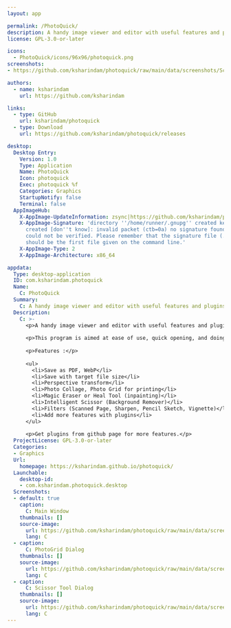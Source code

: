 ```yaml
---
layout: app

permalink: /PhotoQuick/
description: A handy image viewer and editor with useful features and plugins support
license: GPL-3.0-or-later

icons:
  - PhotoQuick/icons/96x96/photoquick.png
screenshots:
- https://github.com/ksharindam/photoquick/raw/main/data/screenshots/Screenshot1.jpg

authors:
  - name: ksharindam
    url: https://github.com/ksharindam

links:
  - type: GitHub
    url: ksharindam/photoquick
  - type: Download
    url: https://github.com/ksharindam/photoquick/releases

desktop:
  Desktop Entry:
    Version: 1.0
    Type: Application
    Name: PhotoQuick
    Icon: photoquick
    Exec: photoquick %f
    Categories: Graphics
    StartupNotify: false
    Terminal: false
  AppImageHub:
    X-AppImage-UpdateInformation: zsync|https://github.com/ksharindam/photoquick/releases/latest/download/PhotoQuick-x86_64.AppImage.zsync
    X-AppImage-Signature: 'directory ''/home/runner/.gnupg'' created keybox ''/home/runner/.gnupg/pubring.kbx''
      created [don''t know]: invalid packet (ctb=0a) no signature found the signature
      could not be verified. Please remember that the signature file (.sig or .asc)
      should be the first file given on the command line.'
    X-AppImage-Type: 2
    X-AppImage-Architecture: x86_64

appdata:
  Type: desktop-application
  ID: com.ksharindam.photoquick
  Name:
    C: PhotoQuick
  Summary:
    C: A handy image viewer and editor with useful features and plugins support
  Description:
    C: >-
      <p>A handy image viewer and editor with useful features and plugins support.</p>
  
      <p>This program is aimed at ease of use, quick opening, and doing most necessary features.</p>
  
      <p>Features :</p>
  
      <ul>
        <li>Save as PDF, WebP</li>
        <li>Save with target file size</li>
        <li>Perspective transform</li>
        <li>Photo Collage, Photo Grid for printing</li>
        <li>Magic Eraser or Heal Tool (inpainting)</li>
        <li>Intelligent Scissor (Background Remover)</li>
        <li>Filters (Scanned Page, Sharpen, Pencil Sketch, Vignette)</li>
        <li>Add more features with plugins</li>
      </ul>
  
      <p>Get plugins from github page for more features.</p>
  ProjectLicense: GPL-3.0-or-later
  Categories:
  - Graphics
  Url:
    homepage: https://ksharindam.github.io/photoquick/
  Launchable:
    desktop-id:
    - com.ksharindam.photoquick.desktop
  Screenshots:
  - default: true
    caption:
      C: Main Window
    thumbnails: []
    source-image:
      url: https://github.com/ksharindam/photoquick/raw/main/data/screenshots/Screenshot1.jpg
      lang: C
  - caption:
      C: PhotoGrid Dialog
    thumbnails: []
    source-image:
      url: https://github.com/ksharindam/photoquick/raw/main/data/screenshots/Screenshot2.jpg
      lang: C
  - caption:
      C: Scissor Tool Dialog
    thumbnails: []
    source-image:
      url: https://github.com/ksharindam/photoquick/raw/main/data/screenshots/Screenshot3.jpg
      lang: C
---
```

